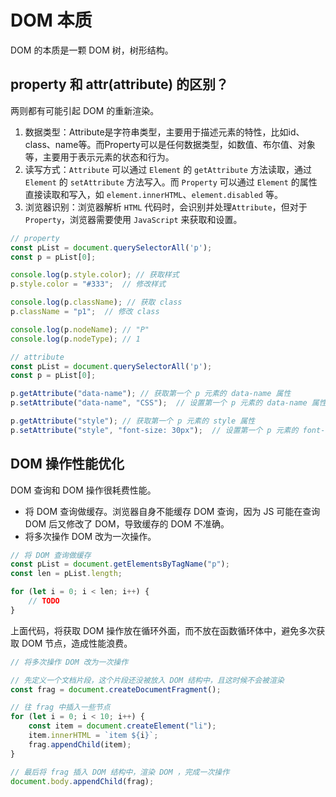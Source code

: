 # DOM 本质

DOM 的本质是一颗 DOM 树，树形结构。

## property 和 attr(attribute) 的区别？

两则都有可能引起 DOM 的重新渲染。

1. 数据类型：Attribute是字符串类型，主要用于描述元素的特性，比如id、class、name等。而Property可以是任何数据类型，如数值、布尔值、对象等，主要用于表示元素的状态和行为。
2. 读写方式：`Attribute` 可以通过 `Element` 的 `getAttribute` 方法读取，通过 `Element` 的 `setAttribute` 方法写入。而 `Property` 可以通过 `Element` 的属性直接读取和写入，如 `element.innerHTML`、`element.disabled` 等。
4. 浏览器识别：浏览器解析 `HTML` 代码时，会识别并处理`Attribute`，但对于 `Property`，浏览器需要使用 `JavaScript` 来获取和设置。


```javascript
// property
const pList = document.querySelectorAll('p');
const p = pList[0];

console.log(p.style.color); // 获取样式
p.style.color = "#333";  // 修改样式

console.log(p.className); // 获取 class
p.className = "p1";  // 修改 class

console.log(p.nodeName); // "P"
console.log(p.nodeType); // 1
```

```javascript
// attribute
const pList = document.querySelectorAll('p');
const p = pList[0];

p.getAttribute("data-name"); // 获取第一个 p 元素的 data-name 属性
p.setAttribute("data-name", "CSS");  // 设置第一个 p 元素的 data-name 属性

p.getAttribute("style"); // 获取第一个 p 元素的 style 属性
p.setAttribute("style", "font-size: 30px");  // 设置第一个 p 元素的 font-size 属性
```

## DOM 操作性能优化

DOM 查询和 DOM 操作很耗费性能。

- 将 DOM 查询做缓存。浏览器自身不能缓存 DOM 查询，因为 JS 可能在查询 DOM 后又修改了 DOM，导致缓存的 DOM 不准确。
- 将多次操作 DOM 改为一次操作。

```javascript
// 将 DOM 查询做缓存
const pList = document.getElementsByTagName("p");
const len = pList.length;

for (let i = 0; i < len; i++) {
    // TODO
}

```

上面代码，将获取 DOM 操作放在循环外面，而不放在函数循环体中，避免多次获取 DOM 节点，造成性能浪费。

```javascript
// 将多次操作 DOM 改为一次操作

// 先定义一个文档片段，这个片段还没被放入 DOM 结构中，且这时候不会被渲染
const frag = document.createDocumentFragment();

// 往 frag 中插入一些节点
for (let i = 0; i < 10; i++) {
    const item = document.createElement("li");
    item.innerHTML = `item ${i}`;
    frag.appendChild(item);
}

// 最后将 frag 插入 DOM 结构中，渲染 DOM ，完成一次操作
document.body.appendChild(frag);
```
